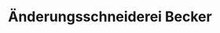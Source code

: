 ---
title: "Änderungsschneiderei Becker"
url: /wesel/aenderungsschneiderei-becker/
shop: Schneiderei
---